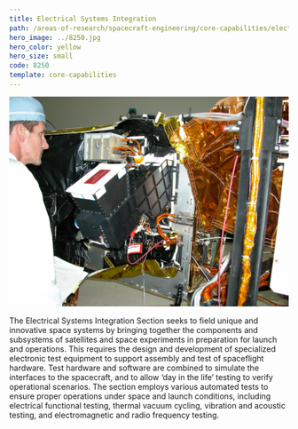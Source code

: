 ```yaml
---
title: Electrical Systems Integration
path: /areas-of-research/spacecraft-engineering/core-capabilities/electrical-systems-integration
hero_image: ../8250.jpg
hero_color: yellow
hero_size: small
code: 8250
template: core-capabilities
---
```

![Electrical systems being integrated](8243.jpg)

The Electrical Systems Integration Section seeks to field unique and innovative space systems by bringing together the components and subsystems of satellites and space experiments in preparation for launch and operations. This requires the design and development of specialized electronic test equipment to support assembly and test of spaceflight hardware.  Test hardware and software are combined to simulate the interfaces to the spacecraft, and to allow ‘day in the life’ testing to verify operational scenarios.  The section employs various automated tests to ensure proper operations under space and launch conditions, including electrical functional testing, thermal vacuum cycling, vibration and acoustic testing, and electromagnetic and radio frequency testing.